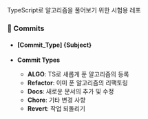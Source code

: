 TypeScript로 알고리즘을 풀어보기 위한 시험용 레포

### :round_pushpin: Commits

- #### [Commit_Type] {Subject}

- **Commit Types**
  - **ALGO**: TS로 새롭게 푼 알고리즘의 등록
  - **Refactor**: 이미 푼 알고리즘의 리팩토링
  - **Docs**: 새로운 문서의 추가 및 수정
  - **Chore**: 기타 변경 사항
  - **Revert**: 작업 되돌리기
